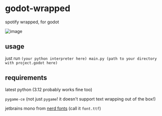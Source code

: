 # godot-wrapped
spotify wrapped, for godot


![image](https://github.com/user-attachments/assets/6930b39d-bce5-431b-b40f-12398865e093)


## usage

just run `(your python interpreter here) main.py (path to your directory with project.godot here)`

## requirements

latest python (3.12 probably works fine too)

`pygame-ce` (not just `pygame`! it doesn't support text wrapping out of the box!)

jetbrains mono from [nerd fonts](https://www.nerdfonts.com/) (call it `font.ttf`)
